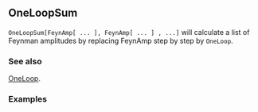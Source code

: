 ## OneLoopSum

`OneLoopSum[FeynAmp[ ... ], FeynAmp[ ... ] , ...]` will calculate a list of Feynman amplitudes by replacing FeynAmp step by step by `OneLoop`.

### See also

[OneLoop](OneLoop).

### Examples